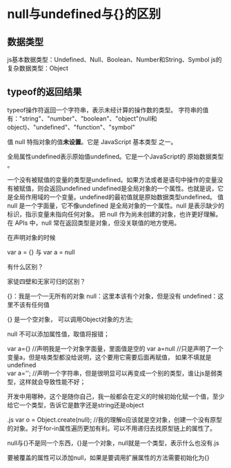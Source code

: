 # null与undefined与{}的区别

## 数据类型

js基本数据类型：Undefined、Null、Boolean、Number和String、Symbol
js的复杂数据类型：Object

## typeof的返回结果

typeof操作符返回一个字符串，表示未经计算的操作数的类型。
字符串的值有："string"、"number"、"boolean"、"object"(null和object)、"undefined"、"function"、"symbol"

值 null 特指对象的值**未设置**。它是 JavaScript 基本类型 之一。

全局属性undefined表示原始值undefined。它是一个JavaScript的 原始数据类型 。

一个没有被赋值的变量的类型是undefined。如果方法或者是语句中操作的变量没有被赋值，则会返回undefined
undefined是全局对象的一个属性。也就是说，它是全局作用域的一个变量。undefined的最初值就是原始数据类型undefined。
值 null 是一个字面量，它不像undefined 是全局对象的一个属性。null 是表示缺少的标识，指示变量未指向任何对象。
把 null 作为尚未创建的对象，也许更好理解。在 APIs 中，null 常在返回类型是对象，但没关联值的地方使用。

在声明对象的时候

var a = {}
与 
var a = null

有什么区别？


家徒四壁和无家可归的区别？

{}：我是一个一无所有的对象
null：这里本该有个对象，但是没有
undefined：这里不该有任何值

{} 是一个空对象， 可以调用Object对象的方法;

null 不可以添加属性值，取值将报错； 


var a={} //声明我是一个对象字面量，里面值是空的
var a=null //只是声明了一个变量a，但是啥类型都没给说明，这个要用它需要后面再赋值， 如果不填就是undefined   
var a=''; //声明一个字符串，但是很明显可以再变成一个别的类型，谁让js是弱类型，这样就会导致性能不好； 

开发中用哪种，这个是随你自己，我一般都会在定义的时候初始化赋一个值，至少给它一个类型，告诉它是数字还是string还是object


.js var o = Object.create(null);
//我的理解o应该就是空对象，创建一个没有原型的对象。对于for-in属性遍历更加有利。可以不用递归去找原型链上的属性了。 

null与{}不是同一个东西，{}是一个对象，null就是一个类型，表示什么也没有.js


要被覆盖的属性可以添加null，如果是要调用扩展属性的方法需要初始化为{}
